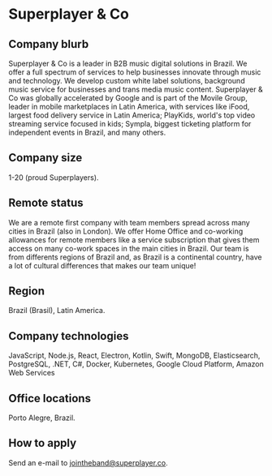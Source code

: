 # Superplayer & Co

## Company blurb

Superplayer & Co is a leader in B2B music digital solutions in Brazil.
We offer a full spectrum of services to help businesses innovate through music and technology. We develop custom white label solutions, background music service for businesses and trans media music content.
Superplayer & Co was globally accelerated by Google and is part of the Movile Group, leader in mobile marketplaces in Latin America, with services like iFood, largest food delivery service in Latin America; PlayKids, world's top video streaming service focused in kids; Sympla, biggest ticketing platform for independent events in Brazil, and many others.


## Company size

1-20 (proud Superplayers).

## Remote status

We are a remote first company with team members spread across many cities in Brazil (also in London).
We offer Home Office and co-working allowances for remote members like a service subscription that gives them access on many co-work spaces in the main cities in Brazil.
Our team is from differents regions of Brazil and, as Brazil is a continental country, have a lot of cultural differences that makes our team unique!


## Region

Brazil (Brasil), Latin America.

## Company technologies

JavaScript, Node.js, React, Electron, Kotlin, Swift, MongoDB, Elasticsearch, PostgreSQL, .NET, C#, Docker, Kubernetes, Google Cloud Platform, Amazon Web Services

## Office locations

Porto Alegre, Brazil.

## How to apply

Send an e-mail to [jointheband@superplayer.co](mailto:jointheband@superplayer.co).
